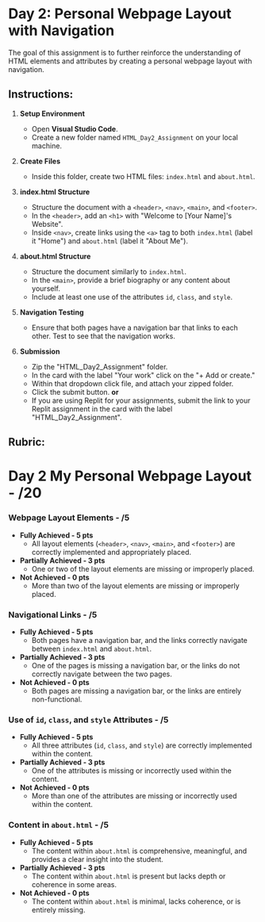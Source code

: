 # Day 2: Personal Webpage Layout with Navigation

The goal of this assignment is to further reinforce the understanding of HTML elements and attributes by creating a personal webpage layout with navigation.

## Instructions:

1. **Setup Environment**

   - Open **Visual Studio Code**.
   - Create a new folder named `HTML_Day2_Assignment` on your local machine.

2. **Create Files**

   - Inside this folder, create two HTML files: `index.html` and `about.html`.

3. **index.html Structure**

   - Structure the document with a `<header>`, `<nav>`, `<main>`, and `<footer>`.
   - In the `<header>`, add an `<h1>` with "Welcome to [Your Name]'s Website".
   - Inside `<nav>`, create links using the `<a>` tag to both `index.html` (label it "Home") and `about.html` (label it "About Me").

4. **about.html Structure**

   - Structure the document similarly to `index.html`.
   - In the `<main>`, provide a brief biography or any content about yourself.
   - Include at least one use of the attributes `id`, `class`, and `style`.

5. **Navigation Testing**

   - Ensure that both pages have a navigation bar that links to each other. Test to see that the navigation works.

6. **Submission**
   - Zip the "HTML_Day2_Assignment" folder.
   - In the card with the label "Your work" click on the "+ Add or create."
   - Within that dropdown click file, and attach your zipped folder.
   - Click the submit button.
    **or**
   - If you are using Replit for your assignments, submit the link to your Replit assignment in the card with the label "HTML_Day2_Assignment".

## Rubric:

# Day 2 My Personal Webpage Layout - /20

### Webpage Layout Elements - /5

- **Fully Achieved - 5 pts**
  - All layout elements (`<header>`, `<nav>`, `<main>`, and `<footer>`) are correctly implemented and appropriately placed.
- **Partially Achieved - 3 pts**
  - One or two of the layout elements are missing or improperly placed.
- **Not Achieved - 0 pts**
  - More than two of the layout elements are missing or improperly placed.

### Navigational Links - /5

- **Fully Achieved - 5 pts**
  - Both pages have a navigation bar, and the links correctly navigate between `index.html` and `about.html`.
- **Partially Achieved - 3 pts**
  - One of the pages is missing a navigation bar, or the links do not correctly navigate between the two pages.
- **Not Achieved - 0 pts**
  - Both pages are missing a navigation bar, or the links are entirely non-functional.

### Use of `id`, `class`, and `style` Attributes - /5

- **Fully Achieved - 5 pts**
  - All three attributes (`id`, `class`, and `style`) are correctly implemented within the content.
- **Partially Achieved - 3 pts**
  - One of the attributes is missing or incorrectly used within the content.
- **Not Achieved - 0 pts**
  - More than one of the attributes are missing or incorrectly used within the content.

### Content in `about.html` - /5

- **Fully Achieved - 5 pts**
  - The content within `about.html` is comprehensive, meaningful, and provides a clear insight into the student.
- **Partially Achieved - 3 pts**
  - The content within `about.html` is present but lacks depth or coherence in some areas.
- **Not Achieved - 0 pts**
  - The content within `about.html` is minimal, lacks coherence, or is entirely missing.
